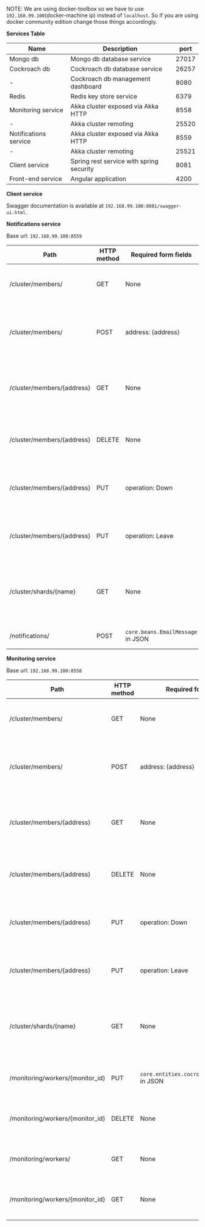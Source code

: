 NOTE: We are using docker-toolbox so we have to use `192.168.99.100`(docker-machine ip) instead of `localhost`. So if you
are using docker community edition change those things accordingly.  

**Services Table**

Name|Description|port
---|---|---
Mongo db|Mongo db database service|27017
Cockroach db|Cockroach db database service|26257
-|Cockroach db management dashboard|8080
Redis|Redis key store service|6379
Monitoring service|Akka cluster exposed via Akka HTTP|8558
-|Akka cluster remoting|25520
Notifications service|Akka cluster exposed via Akka HTTP|8559
-|Akka cluster remoting|25521
Client service|Spring rest service with spring security|8081
Front-end service|Angular application|4200

**Client service**

Swagger documentation is available at `192.168.99.100:8081/swagger-ui.html`.

**Notifications service**

Base url: `192.168.99.100:8559`

Path|HTTP method|Required form fields|Description
---|---|---|---
/cluster/members/|GET|None|	Returns the status of the Cluster in JSON format.
/cluster/members/|POST|address: {address}|Executes join operation in cluster for the provided {address}.
/cluster/members/{address}|	GET|None|Returns the status of {address} in the Cluster in JSON format.
/cluster/members/{address}|	DELETE|None|Executes leave operation in cluster for provided {address}.
/cluster/members/{address}|	PUT|operation: Down	|Executes down operation in cluster for provided {address}.
/cluster/members/{address}|	PUT|operation: Leave|Executes leave operation in cluster for provided {address}.
/cluster/shards/{name}|GET|None	|Returns shard info for the shard region with the provided {name}
/notifications/|POST|`core.beans.EmailMessage` in JSON|Submit an email notification.

**Monitoring service**

Base url: `192.168.99.100:8558`

Path|HTTP method|Required form fields|Description
---|---|---|---
/cluster/members/|GET|None|	Returns the status of the Cluster in JSON format.
/cluster/members/|POST|address: {address}|Executes join operation in cluster for the provided {address}.
/cluster/members/{address}|	GET|None|Returns the status of {address} in the Cluster in JSON format.
/cluster/members/{address}|	DELETE|None|Executes leave operation in cluster for provided {address}.
/cluster/members/{address}|	PUT|operation: Down	|Executes down operation in cluster for provided {address}.
/cluster/members/{address}|	PUT|operation: Leave|Executes leave operation in cluster for provided {address}.
/cluster/shards/{name}|GET|None	|Returns shard info for the shard region with the provided {name}
/monitoring/workers/{monitor_id}|PUT|`core.entities.cocroachdb.BaseMonitor` in JSON|Edit the worker actor with the given monitor
/monitoring/workers/{monitor_id}|DELETE|None|Delete the worker actor with the given monitor
/monitoring/workers/|GET|None|All the workers assigned to particular node
/monitoring/workers/{monitor_id}|GET|None|Get the worker assigned to particular monitor

